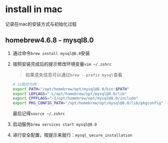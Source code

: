 # install in mac

记录在mac的安装方式与初始化过程

## homebrew4.6.8 - mysql8.0

1. 通过命令`brew install mysql@8.0`安装

2. 按照安装完成后的提示修改环境变量`vim ~/.zshrc`

    > 如果遗失信息可以通过`brew --prefix mysql`查看

    ```sh
    # 以我的为例
    export PATH="/opt/homebrew/opt/mysql@8.0/bin:$PATH"
    export LDFLAGS="-L/opt/homebrew/opt/mysql@8.0/lib"
    export CPPFLAGS="-I/opt/homebrew/opt/mysql@8.0/include"
    export PKG_CONFIG_PATH="/opt/homebrew/opt/mysql@8.0/lib/pkgconfig"
    ```

    最后记得`source ~/.zshrc`

3. 启动服务`brew services start mysql@8.0`
4. 进行安全配置，按提示来就行：`mysql_secure_installation`